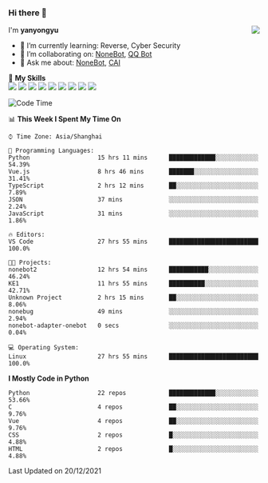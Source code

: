 ### Hi there 👋

<a href="#">
  <img align="right" src="https://github-readme-stats.vercel.app/api?username=yanyongyu&count_private=true&show_icons=true&bg_color=15,f2f7fd,E0EAFC" />
</a>

I'm **yanyongyu**

- 🌱 I’m currently learning: Reverse, Cyber Security
- 👯 I’m collaborating on: [NoneBot](https://github.com/nonebot), [QQ Bot](https://github.com/Mrs4s/go-cqhttp)
- 💬 Ask me about: [NoneBot](https://github.com/nonebot), [CAI](https://github.com/cscs181/CAI)

🌟 **My Skills**  
![](https://img.shields.io/badge/-Python-3e74a2?style=flat-square&logo=Python&logoColor=fff)
![](https://img.shields.io/badge/-Node.js-339933?style=flat-square&logo=Node.js&logoColor=fff)
![](https://img.shields.io/badge/-Vue-4fc08d?style=flat-square&logo=Vue.js&logoColor=fff)
![](https://img.shields.io/badge/-React-2d98ce?style=flat-square&logo=React&logoColor=fff)
![](https://img.shields.io/badge/-Docker-2496ED?style=flat-square&logo=Docker&logoColor=fff)
![](https://img.shields.io/badge/-Linux-000000?style=flat-square&logo=Linux&logoColor=fff)
![](https://img.shields.io/badge/-MySQL-4479A1?style=flat-square&logo=MySQL&logoColor=fff)
![](https://img.shields.io/badge/-Redis-DC382D?style=flat-square&logo=Redis&logoColor=fff)
![](https://img.shields.io/badge/-MongoDB-47A248?style=flat-square&logo=MongoDB&logoColor=fff)

<!--START_SECTION:waka-->
![Code Time](http://img.shields.io/badge/Code%20Time-1%2C908%20hrs%2029%20mins-blue)

📊 **This Week I Spent My Time On** 

```text
⌚︎ Time Zone: Asia/Shanghai

💬 Programming Languages: 
Python                   15 hrs 11 mins      █████████████░░░░░░░░░░░░   54.39% 
Vue.js                   8 hrs 46 mins       ███████░░░░░░░░░░░░░░░░░░   31.41% 
TypeScript               2 hrs 12 mins       ██░░░░░░░░░░░░░░░░░░░░░░░   7.89% 
JSON                     37 mins             ░░░░░░░░░░░░░░░░░░░░░░░░░   2.24% 
JavaScript               31 mins             ░░░░░░░░░░░░░░░░░░░░░░░░░   1.86%

🔥 Editors: 
VS Code                  27 hrs 55 mins      █████████████████████████   100.0%

🐱‍💻 Projects: 
nonebot2                 12 hrs 54 mins      ███████████░░░░░░░░░░░░░░   46.24% 
KE1                      11 hrs 55 mins      ██████████░░░░░░░░░░░░░░░   42.71% 
Unknown Project          2 hrs 15 mins       ██░░░░░░░░░░░░░░░░░░░░░░░   8.06% 
nonebug                  49 mins             ░░░░░░░░░░░░░░░░░░░░░░░░░   2.94% 
nonebot-adapter-onebot   0 secs              ░░░░░░░░░░░░░░░░░░░░░░░░░   0.04%

💻 Operating System: 
Linux                    27 hrs 55 mins      █████████████████████████   100.0%

```

**I Mostly Code in Python** 

```text
Python                   22 repos            █████████████░░░░░░░░░░░░   53.66% 
C                        4 repos             ██░░░░░░░░░░░░░░░░░░░░░░░   9.76% 
Vue                      4 repos             ██░░░░░░░░░░░░░░░░░░░░░░░   9.76% 
CSS                      2 repos             █░░░░░░░░░░░░░░░░░░░░░░░░   4.88% 
HTML                     2 repos             █░░░░░░░░░░░░░░░░░░░░░░░░   4.88%

```



 Last Updated on 20/12/2021
<!--END_SECTION:waka-->
